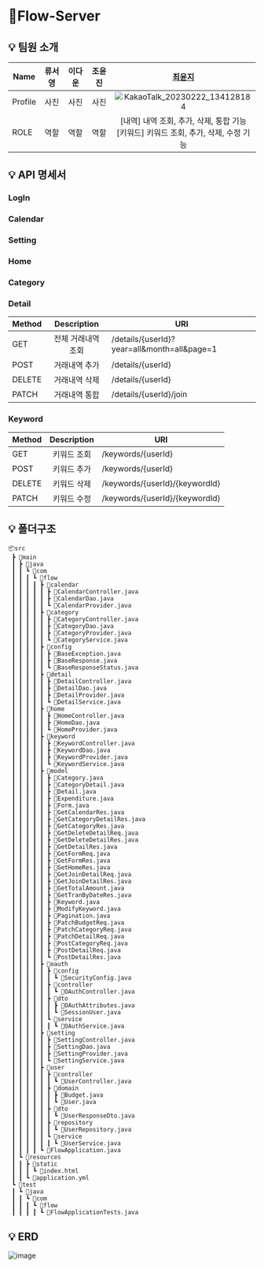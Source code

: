 # 📜Flow-Server

## 💡 팀원 소개
| Name    | 류서영 | 이다운 | 조윤진 | [최윤지](https://github.com/choiyounji) |
| ------- | :---: | :---: | :---: | :---: |
| Profile |사진|사진|사진| ![KakaoTalk_20230222_134128184](https://user-images.githubusercontent.com/100260416/220534231-c01cad9b-7a63-433d-b114-33378163978c.png)|
|  ROLE   | 역할 | 역할 | 역할 | [내역] 내역 조회, 추가, 삭제, 통합 기능<br/> [키워드] 키워드 조회, 추가, 삭제, 수정 기능<br/> |

## 💡 API 명세서
### LogIn

### Calendar

### Setting

### Home

### Category

### Detail
| Method    | Description | URI |
| ------- | :---: | --- |
| GET |전체 거래내역 조회|/details/{userId}?year=all&month=all&page=1|
| POST | 거래내역 추가 |/details/{userId}|
| DELETE |거래내역 삭제|/details/{userId}|
| PATCH | 거래내역 통합 |/details/{userId}/join|

### Keyword
| Method    | Description | URI |
| ------- | :---: | --- |
| GET |키워드 조회|/keywords/{userId}|
| POST | 키워드 추가 |/keywords/{userId}|
| DELETE | 키워드 삭제 |/keywords/{userId}/{keywordId}|
| PATCH | 키워드 수정 |/keywords/{userId}/{keywordId}|

## 💡 폴더구조
```
📦src  
 ┣ 📂main  
 ┃ ┣ 📂java  
 ┃ ┃ ┗ 📂com  
 ┃ ┃ ┃ ┗ 📂flow  
 ┃ ┃ ┃ ┃ ┣ 📂calendar  
 ┃ ┃ ┃ ┃ ┃ ┣ 📜CalendarController.java  
 ┃ ┃ ┃ ┃ ┃ ┣ 📜CalendarDao.java  
 ┃ ┃ ┃ ┃ ┃ ┗ 📜CalendarProvider.java  
 ┃ ┃ ┃ ┃ ┣ 📂category  
 ┃ ┃ ┃ ┃ ┃ ┣ 📜CategoryController.java  
 ┃ ┃ ┃ ┃ ┃ ┣ 📜CategoryDao.java  
 ┃ ┃ ┃ ┃ ┃ ┣ 📜CategoryProvider.java  
 ┃ ┃ ┃ ┃ ┃ ┗ 📜CategoryService.java  
 ┃ ┃ ┃ ┃ ┣ 📂config  
 ┃ ┃ ┃ ┃ ┃ ┣ 📜BaseException.java  
 ┃ ┃ ┃ ┃ ┃ ┣ 📜BaseResponse.java  
 ┃ ┃ ┃ ┃ ┃ ┗ 📜BaseResponseStatus.java  
 ┃ ┃ ┃ ┃ ┣ 📂detail  
 ┃ ┃ ┃ ┃ ┃ ┣ 📜DetailController.java  
 ┃ ┃ ┃ ┃ ┃ ┣ 📜DetailDao.java  
 ┃ ┃ ┃ ┃ ┃ ┣ 📜DetailProvider.java  
 ┃ ┃ ┃ ┃ ┃ ┗ 📜DetailService.java  
 ┃ ┃ ┃ ┃ ┣ 📂home  
 ┃ ┃ ┃ ┃ ┃ ┣ 📜HomeController.java  
 ┃ ┃ ┃ ┃ ┃ ┣ 📜HomeDao.java  
 ┃ ┃ ┃ ┃ ┃ ┗ 📜HomeProvider.java  
 ┃ ┃ ┃ ┃ ┣ 📂keyword  
 ┃ ┃ ┃ ┃ ┃ ┣ 📜KeywordController.java  
 ┃ ┃ ┃ ┃ ┃ ┣ 📜KeywordDao.java  
 ┃ ┃ ┃ ┃ ┃ ┣ 📜KeywordProvider.java  
 ┃ ┃ ┃ ┃ ┃ ┗ 📜KeywordService.java  
 ┃ ┃ ┃ ┃ ┣ 📂model  
 ┃ ┃ ┃ ┃ ┃ ┣ 📜Category.java  
 ┃ ┃ ┃ ┃ ┃ ┣ 📜CategoryDetail.java  
 ┃ ┃ ┃ ┃ ┃ ┣ 📜Detail.java  
 ┃ ┃ ┃ ┃ ┃ ┣ 📜Expenditure.java  
 ┃ ┃ ┃ ┃ ┃ ┣ 📜Form.java  
 ┃ ┃ ┃ ┃ ┃ ┣ 📜GetCalendarRes.java  
 ┃ ┃ ┃ ┃ ┃ ┣ 📜GetCategoryDetailRes.java  
 ┃ ┃ ┃ ┃ ┃ ┣ 📜GetCategoryRes.java  
 ┃ ┃ ┃ ┃ ┃ ┣ 📜GetDeleteDetailReq.java  
 ┃ ┃ ┃ ┃ ┃ ┣ 📜GetDeleteDetailRes.java  
 ┃ ┃ ┃ ┃ ┃ ┣ 📜GetDetailRes.java  
 ┃ ┃ ┃ ┃ ┃ ┣ 📜GetFormReq.java  
 ┃ ┃ ┃ ┃ ┃ ┣ 📜GetFormRes.java  
 ┃ ┃ ┃ ┃ ┃ ┣ 📜GetHomeRes.java  
 ┃ ┃ ┃ ┃ ┃ ┣ 📜GetJoinDetailReq.java  
 ┃ ┃ ┃ ┃ ┃ ┣ 📜GetJoinDetailRes.java  
 ┃ ┃ ┃ ┃ ┃ ┣ 📜GetTotalAmount.java  
 ┃ ┃ ┃ ┃ ┃ ┣ 📜GetTranByDateRes.java  
 ┃ ┃ ┃ ┃ ┃ ┣ 📜Keyword.java  
 ┃ ┃ ┃ ┃ ┃ ┣ 📜ModifyKeyword.java  
 ┃ ┃ ┃ ┃ ┃ ┣ 📜Pagination.java  
 ┃ ┃ ┃ ┃ ┃ ┣ 📜PatchBudgetReq.java  
 ┃ ┃ ┃ ┃ ┃ ┣ 📜PatchCategoryReq.java  
 ┃ ┃ ┃ ┃ ┃ ┣ 📜PatchDetailReq.java  
 ┃ ┃ ┃ ┃ ┃ ┣ 📜PostCategoryReq.java  
 ┃ ┃ ┃ ┃ ┃ ┣ 📜PostDetailReq.java  
 ┃ ┃ ┃ ┃ ┃ ┗ 📜PostDetailRes.java  
 ┃ ┃ ┃ ┃ ┣ 📂oauth  
 ┃ ┃ ┃ ┃ ┃ ┣ 📂config  
 ┃ ┃ ┃ ┃ ┃ ┃ ┗ 📜SecurityConfig.java  
 ┃ ┃ ┃ ┃ ┃ ┣ 📂controller  
 ┃ ┃ ┃ ┃ ┃ ┃ ┗ 📜OAuthController.java  
 ┃ ┃ ┃ ┃ ┃ ┣ 📂dto  
 ┃ ┃ ┃ ┃ ┃ ┃ ┣ 📜OAuthAttributes.java  
 ┃ ┃ ┃ ┃ ┃ ┃ ┗ 📜SessionUser.java  
 ┃ ┃ ┃ ┃ ┃ ┗ 📂service  
 ┃ ┃ ┃ ┃ ┃ ┃ ┗ 📜OAuthService.java  
 ┃ ┃ ┃ ┃ ┣ 📂setting  
 ┃ ┃ ┃ ┃ ┃ ┣ 📜SettingController.java  
 ┃ ┃ ┃ ┃ ┃ ┣ 📜SettingDao.java  
 ┃ ┃ ┃ ┃ ┃ ┣ 📜SettingProvider.java  
 ┃ ┃ ┃ ┃ ┃ ┗ 📜SettingService.java  
 ┃ ┃ ┃ ┃ ┣ 📂user  
 ┃ ┃ ┃ ┃ ┃ ┣ 📂controller  
 ┃ ┃ ┃ ┃ ┃ ┃ ┗ 📜UserController.java  
 ┃ ┃ ┃ ┃ ┃ ┣ 📂domain  
 ┃ ┃ ┃ ┃ ┃ ┃ ┣ 📜Budget.java  
 ┃ ┃ ┃ ┃ ┃ ┃ ┗ 📜User.java  
 ┃ ┃ ┃ ┃ ┃ ┣ 📂dto  
 ┃ ┃ ┃ ┃ ┃ ┃ ┗ 📜UserResponseDto.java  
 ┃ ┃ ┃ ┃ ┃ ┣ 📂repository  
 ┃ ┃ ┃ ┃ ┃ ┃ ┗ 📜UserRepository.java  
 ┃ ┃ ┃ ┃ ┃ ┗ 📂service  
 ┃ ┃ ┃ ┃ ┃ ┃ ┗ 📜UserService.java  
 ┃ ┃ ┃ ┃ ┗ 📜FlowApplication.java  
 ┃ ┗ 📂resources  
 ┃ ┃ ┣ 📂static  
 ┃ ┃ ┃ ┗ 📜index.html  
 ┃ ┃ ┗ 📜application.yml  
 ┗ 📂test  
 ┃ ┗ 📂java  
 ┃ ┃ ┗ 📂com  
 ┃ ┃ ┃ ┗ 📂flow  
 ┃ ┃ ┃ ┃ ┗ 📜FlowApplicationTests.java  
 ```

## 💡 ERD
![image](https://user-images.githubusercontent.com/100260416/220533458-98b64708-d0d1-40a8-bc7f-39648fa33922.png)
